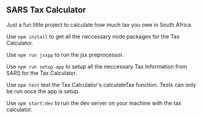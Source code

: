## SARS Tax Calculator 

Just a fun little project to calculate how much tax you owe in South Africa.

Use `npm install` to get all the neccessary node packages for the Tax Calculator.

Use `npm run jsxpp` to run the jsx preprocessor.

Use `npm run setup-app` to setup all the neccessary Tax Information from SARS for the Tax Calculator.

Use `npm test` test the Tax Calculator's calculateTax function. Tests can only be run once the app is setup.

Use `npm start:dev` to run the dev server on your machine with the tax calculator.

